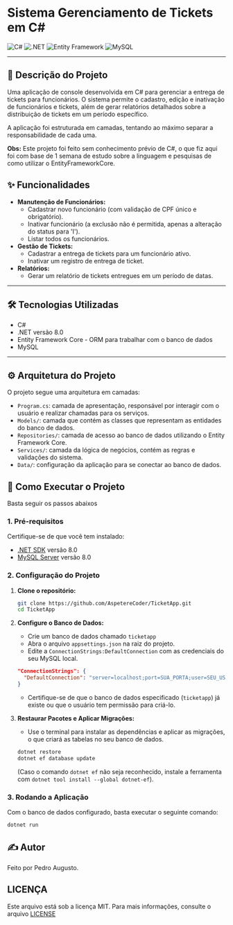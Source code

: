 # Sistema Gerenciamento de Tickets em C#

![C#](https://img.shields.io/badge/C%23-239120?style=for-the-badge&logo=c-sharp&logoColor=white)
![.NET](https://img.shields.io/badge/.NET-512BD4?style=for-the-badge&logo=dotnet&logoColor=white)
![Entity Framework](https://img.shields.io/badge/Entity%20Framework-512BD4?style=for-the-badge&logo=dotnet&logoColor=white)
![MySQL](https://img.shields.io/badge/MySQL-4479A1?style=for-the-badge&logo=mysql&logoColor=white)

---

## 📄 Descrição do Projeto

Uma aplicação de console desenvolvida em C# para gerenciar a entrega de tickets para funcionários. O sistema permite o cadastro, edição e inativação de funcionários e tickets, além de gerar relatórios detalhados sobre a distribuição de tickets em um período específico.

A aplicação foi estruturada em camadas, tentando ao máximo separar a responsabilidade de cada uma.

**Obs:** Este projeto foi feito sem conhecimento prévio de C#, o que fiz aqui foi com base de 1 semana de estudo sobre a linguagem e pesquisas de como utilizar o EntityFrameworkCore.

## ✨ Funcionalidades

* **Manutenção de Funcionários:**
    * Cadastrar novo funcionário (com validação de CPF único e obrigatório).
    * Inativar funcionário (a exclusão não é permitida, apenas a alteração do status para 'I').
    * Listar todos os funcionários.
* **Gestão de Tickets:**
    * Cadastrar a entrega de tickets para um funcionário ativo.
    * Inativar um registro de entrega de ticket.
* **Relatórios:**
    * Gerar um relatório de tickets entregues em um período de datas.
---

## 🛠️ Tecnologias Utilizadas

* C#
* .NET versão 8.0
* Entity Framework Core - ORM para trabalhar com o banco de dados
* MySQL

---

## ⚙️ Arquitetura do Projeto

O projeto segue uma arquitetura em camadas:

- ``Program.cs``: camada de apresentação, responsável por interagir com o usuário e realizar chamadas para os serviços.
- ``Models/``: camada que contém as classes que representam as entidades do banco de dados.
- ``Repositories/``: camada de acesso ao banco de dados utilizando o Entity Framework Core.
- ``Services/``: camada da lógica de negócios, contém as regras e validações do sistema.
- ``Data/``: configuração da aplicação para se conectar ao banco de dados.

## 🚀 Como Executar o Projeto

Basta seguir os passos abaixos

### 1. Pré-requisitos

Certifique-se de que você tem instalado:

* [.NET SDK](https://dotnet.microsoft.com/download) versão 8.0
* [MySQL Server](https://dev.mysql.com/downloads/mysql/) versão 8.0

### 2. Configuração do Projeto

1.  **Clone o repositório:**
    ```bash
    git clone https://github.com/AspetereCoder/TicketApp.git
    cd TicketApp
    ```

2.  **Configure o Banco de Dados:**
    * Crie um banco de dados chamado ``ticketapp``
    * Abra o arquivo `appsettings.json` na raiz do projeto.
    * Edite a `ConnectionStrings:DefaultConnection` com as credenciais do seu MySQL local.
    ```json
    "ConnectionStrings": {
      "DefaultConnection": "server=localhost;port=SUA_PORTA;user=SEU_USUARIO;password=SUA_SENHA;database=ticketapp;"
    }
    ```
    * Certifique-se de que o banco de dados especificado (`ticketapp`) já existe ou que o usuário tem permissão para criá-lo.

3.  **Restaurar Pacotes e Aplicar Migrações:**
    * Use o terminal para instalar as dependências e aplicar as migrações, o que criará as tabelas no seu banco de dados.
    ```bash
    dotnet restore
    dotnet ef database update
    ```
    (Caso o comando `dotnet ef` não seja reconhecido, instale a ferramenta com `dotnet tool install --global dotnet-ef`).

### 3. Rodando a Aplicação

Com o banco de dados configurado, basta executar o seguinte comando:

```bash
dotnet run 
```

## ✍️ Autor

Feito por Pedro Augusto.

## LICENÇA

Este arquivo está sob a licença MIT. Para mais informações, consulte o arquivo [LICENSE](LICENSE)
